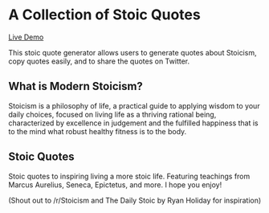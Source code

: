 # A Collection of Stoic Quotes

[Live Demo](https://nataliepina.github.io/stoic-quote/)

This stoic quote generator allows users to generate quotes about Stoicism, copy quotes easily, and to share the quotes on Twitter.

## What is Modern Stoicism?

Stoicism is a philosophy of life, a practical guide to applying wisdom to your daily choices, focused on living life as a thriving rational being, characterized by excellence in judgement and the fulfilled happiness that is to the mind what robust healthy fitness is to the body.

## Stoic Quotes

Stoic quotes to inspiring living a more stoic life. Featuring teachings from Marcus Aurelius, Seneca, Epictetus, and more. I hope you enjoy!

(Shout out to /r/Stoicism and The Daily Stoic by Ryan Holiday for inspiration)

